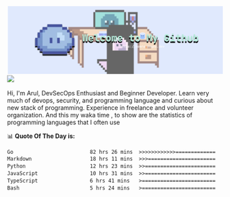 ![banner](.github/banner-profile.png)
<img src="https://user-images.githubusercontent.com/73097560/115834477-dbab4500-a447-11eb-908a-139a6edaec5c.gif"></p>

Hi, I'm Arul, DevSecOps Enthusiast and Beginner Developer. Learn very much of devops, security, and programming language and curious about new stack of programming. Experience in freelance and volunteer organization. And this my waka time , to show are the statistics of programming languages that I often use

📊 **Quote Of The Day is:**
<!--START_SECTION:waka-->

```txt
Go                         82 hrs 26 mins  >>>>>>>>>>>>=============   48.80 %
Markdown                   18 hrs 11 mins  >>>======================   10.77 %
Python                     12 hrs 23 mins  >>=======================   07.34 %
JavaScript                 10 hrs 31 mins  >>=======================   06.23 %
TypeScript                 6 hrs 41 mins   >========================   03.96 %
Bash                       5 hrs 24 mins   >========================   03.20 %
```

<!--END_SECTION:waka-->
